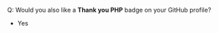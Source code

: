 <!--
This is a pull request short introduction. Thank you for adding yourself to this
thank you list and welcome here.

If you would like to get also a "Thank you PHP" badge on your GitHub profile,
answer "YES" to a question below.

You will receive an invitation to this GitHub organization.
-->

Q: Would you also like a **Thank you PHP** badge on your GitHub profile?

-   Yes

